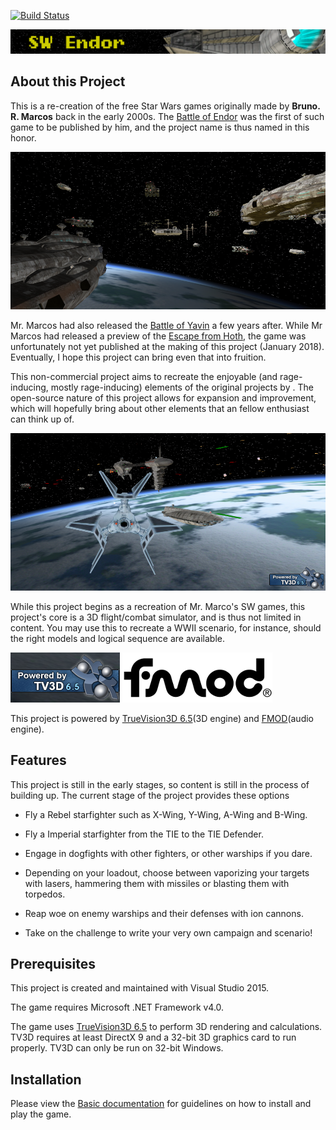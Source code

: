 [![Build Status](https://dev.azure.com/yjnguoi/SWEndor/_apis/build/status/SWEndor?branchName=master)](https://dev.azure.com/yjnguoi/SWEndor/_build/latest?definitionId=1&branchName=master)

![SWEndor](doc/img/banner.png)

## About this Project

This is a re-creation of the free Star Wars games originally made by **Bruno. R. Marcos** back in the early 2000s. The [Battle of Endor](http://www.moddb.com/games/starwars-battle-of-endor) was the first of such game to be published by him, and the project name is thus named in this honor.

![p2](doc/img/preview2.png)

Mr. Marcos had also released the [Battle of Yavin](http://www.moddb.com/games/starwars-battle-of-yavin) a few years after. While Mr Marcos had released a preview of the [Escape from Hoth](https://www.youtube.com/watch?v=u1ug51qrJwc), the game was unfortunately not yet published at the making of this project (January 2018). Eventually, I hope this project can bring even that into fruition.

This non-commercial project aims to recreate the enjoyable (and rage-inducing, mostly rage-inducing) elements of the original projects by . The open-source nature of this project allows for expansion and improvement, which will hopefully bring about other elements that an fellow enthusiast can think up of. 

![p1](doc/img/preview1.png)

While this project begins as a recreation of Mr. Marco's SW games, this project's core is a 3D flight/combat simulator, and is thus not limited in content. You may use this to recreate a WWII scenario, for instance, should the right models and logical sequence are available.

![TV3D](doc/img/tv3d.png) ![FMOD](doc/img/fmod.png)

This project is powered by [TrueVision3D 6.5](http://www.truevision3d.com/)(3D engine) and [FMOD](https://www.fmod.com/)(audio engine).


## Features

This project is still in the early stages, so content is still in the process of building up. The current stage of the project provides these options

- Fly a Rebel starfighter such as X-Wing, Y-Wing, A-Wing and B-Wing.

- Fly a Imperial starfighter from the TIE to the TIE Defender.

- Engage in dogfights with other fighters, or other warships if you dare.

- Depending on your loadout, choose between vaporizing your targets with lasers, hammering them with missiles or blasting them with torpedos.

- Reap woe on enemy warships and their defenses with ion cannons.

- Take on the challenge to write your very own campaign and scenario!


## Prerequisites

This project is created and maintained with Visual Studio 2015.

The game requires Microsoft .NET Framework v4.0.

The game uses [TrueVision3D 6.5](http://www.truevision3d.com/) to perform 3D rendering and calculations. 
TV3D requires at least DirectX 9 and a 32-bit 3D graphics card to run properly. TV3D can only be run on 32-bit Windows.


## Installation

Please view the [Basic documentation](doc/Basics.pdf) for guidelines on how to install and play the game. 


